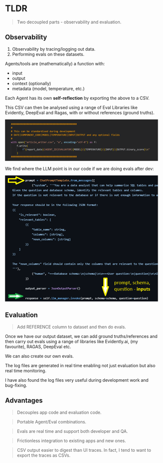 # TLDR

> Two decoupled parts - observability and evaluation.

## Observability

1. Observability by tracing/logging out data.
2. Performing evals on these datasets.

Agents/tools are (mathematically) a function with:

- input
- output
- context (optionally)
- metadata (model, temperature, etc.)

Each Agent has its own **self-reflection** by exporting the above to a CSV.

This CSV can then be analysed using a range of Eval Libraries like Evidently, DeepEval and Ragas, with or without references (ground truths).

![Log](./images/example_log_print.png)

We find where the LLM point is in our code if we are doing evals after dev:

![LLM](./images/case_study4/sql-agent-2.png)

## Evaluation

> Add REFERENCE column to dataset and then do evals.

Once we have our output dataset, we can add ground truths/references and then carry out evals using a range of libraries like Evidently.ai, (my favourite), RAGAS, DeepEval etc.

We can also create our own evals.

The log files are generated in real time enabling not just evaluation but also real time monitoring.

I have also found the log files very useful during development work and bug-fixing.

## Advantages

> Decouples app code and evaluation code.

> Portable Agent/Eval combinations.

> Evals are real time and support both developer and QA.

> Frictionless integration to existing apps and new ones.

> CSV output easier to digest than UI traces. In fact, I tend to want to export the traces as CSVs.
